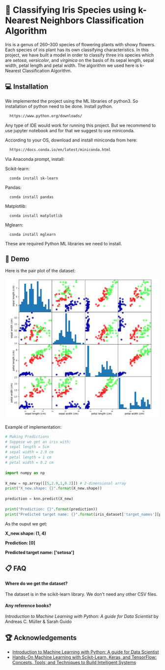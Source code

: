 
#  :cherry_blossom: Classifying Iris Species using k-Nearest Neighbors Classification Algorithm

Iris is a genus of 260–300 species of flowering plants with showy flowers. Each species of iris plant has its own classifying characteristics. In this project, we have built a model in order to classify three iris species which are *setosa*, *versicolor*, and *virginica* on the basis of its sepal length, sepal width, petal length and petal width. The algorithm we used here is k-Nearest Classification Algorithm. 

## 💻 Installation

We implemented the project using the ML libraries of python3. So installation of python need to be done. Install python.
```bash
  https://www.python.org/downloads/
```
Any type of IDE would work for running this project. But we recommend to use jupyter notebook and for that we suggest to use miniconda.

According to your OS, download and install miniconda from here:
```bash
  https://docs.conda.io/en/latest/miniconda.html
```
Via Anaconda prompt, install:

Scikit-learn:
```
  conda install sk-learn
```
Pandas:
```
  conda install pandas
```
Matplotlib:
```
  conda install matplotlib
```
Mglearn:
```
  conda install mglearn
```
These are required Python ML libraries we need to install.
    
## :magnet: Demo

Here is the pair plot of the dataset:

![](plot.png)

Example of implementation:
```python
# Making Predictions
# Suppose we get an iris with:
# sepal length = 5cm
# sepal width = 2.9 cm
# petal length = 1 cm
# petal width = 0.2 cm

import numpy as np

X_new = np.array([[5,2.9,1,0.2]]) # 2-dimensional array
print("X_new.shape: {}".format(X_new.shape))

prediction = knn.predict(X_new)

print("Prediction: {}".format(prediction))
print("Predicted target name: {}".format(iris_dataset['target_names'][prediction]))
```
As the ouput we get:

**X_new.shape: (1, 4)**

**Prediction: [0]**

**Predicted target name: ['setosa']**
## :clipboard: FAQ

#### Where do we get the dataset?

The dataset is in the scikit-learn library. We don't need any other CSV files.

#### Any reference books?

*Introduction to Machine Learning with Python: A guide for Data Scientist* by Andreas C. Müller & Sarah Guido

 
## :trophy: Acknowledgements

 - [Introduction to Machine Learning with Python: A guide for Data Scientist](https://www.oreilly.com/library/view/introduction-to-machine/9781449369880/)
 - [Hands-On Machine Learning with Scikit-Learn, Keras, and TensorFlow: Concepts, Tools, and Techniques to Build Intelligent Systems](https://www.amazon.com/Hands-Machine-Learning-Scikit-Learn-TensorFlow/dp/1492032646/ref=pd_lpo_14_t_0/141-7952228-5038400?_encoding=UTF8&pd_rd_i=1492032646&pd_rd_r=30f50b6e-e2a9-4168-825b-2d40581e3ce6&pd_rd_w=fawqF&pd_rd_wg=gEFlD&pf_rd_p=fb1e266d-b690-4b4f-b71c-bd35e5395976&pf_rd_r=4ETXQN6GG5BKM377KW2S&psc=1&refRID=4ETXQN6GG5BKM377KW2S)


  
